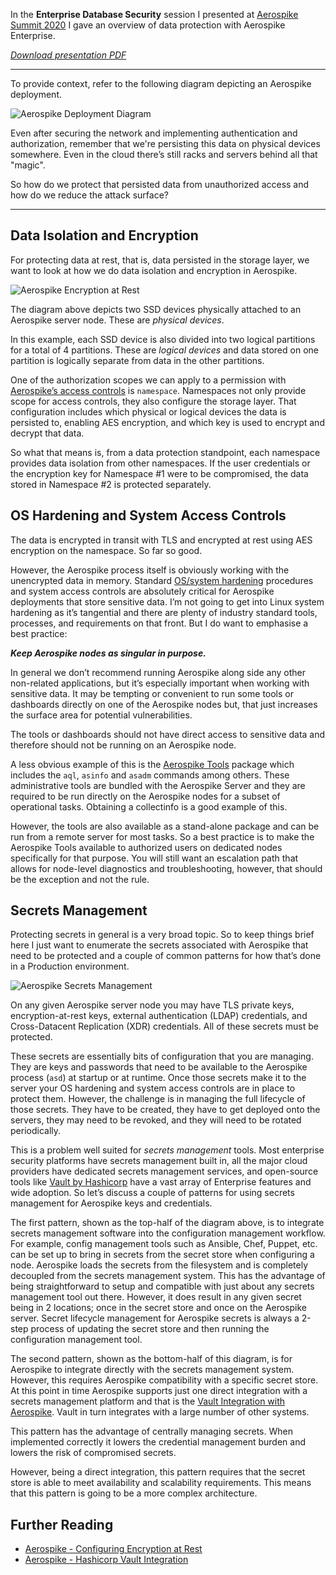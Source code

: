 In the **Enterprise Database Security** session I presented at [Aerospike Summit 2020](https://www.aerospike.com/summit/) I gave an overview of data protection with Aerospike Enterprise.

_[Download presentation PDF](https://cdn.carrick.tech/micahcarrick-posts/aerospike-summit20-enterprise-database-security/Aerospike%20Summit%202020%20-%20Enterprise%20Database%20Security.pdf)_

***

To provide context, refer to the following diagram depicting an Aerospike deployment.

![Aerospike Deployment Diagram](https://cdn.carrick.tech/micahcarrick-posts/aerospike-summit20-enterprise-database-security/aerospike-data-protection-deployment.png)

Even after securing the network and implementing authentication and authorization, remember that we're persisting this data on physical devices somewhere. Even in the cloud there’s still racks and servers behind all that "magic".

So how do we protect that persisted data from unauthorized access and how do we reduce the attack surface?

***

## Data Isolation and Encryption

For protecting data at rest, that is, data persisted in the storage layer, we want to look at how we do data isolation and encryption in Aerospike.

![Aerospike Encryption at Rest](https://cdn.carrick.tech/micahcarrick-posts/aerospike-summit20-enterprise-database-security/aerospike-data-protection-encryption-at-rest.png)

The diagram above depicts two SSD devices physically attached to an Aerospike server node. These are _physical devices_.

In this example, each SSD device is also divided into two logical partitions for a total of 4 partitions. These are _logical devices_ and data stored on one partition is logically separate from data in the other partitions.

One of the authorization scopes we can apply to a permission with [Aerospike’s access controls](https://www.aerospike.com/docs/operations/configure/security/access-control/index.html) is `namespace`. Namespaces not only provide scope for access controls, they also configure the storage layer. That configuration includes which physical or logical devices the data is persisted to, enabling AES encryption, and which key is used to encrypt and decrypt that data.

So what that means is, from a data protection standpoint, each namespace provides data isolation from other namespaces. If the user credentials or the encryption key for Namespace #1 were to be compromised, the data stored in Namespace #2 is protected separately.


## OS Hardening and System Access Controls

The data is encrypted in transit with TLS and encrypted at rest using AES encryption on the namespace. So far so good.

However, the Aerospike process itself is obviously working with the unencrypted data in memory. Standard [OS/system hardening](https://en.wikipedia.org/wiki/Hardening_%28computing%29) procedures and system access controls are absolutely critical for Aerospike deployments that store sensitive data. I’m not going to get into Linux system hardening as it’s tangential and there are plenty of industry standard tools, processes, and requirements on that front. But I do want to emphasise a best practice:

**_Keep Aerospike nodes as singular in purpose._**

In general we don’t recommend running Aerospike along side any other non-related applications, but it’s especially important when working with sensitive data. It may be tempting or convenient to run some tools or dashboards directly on one of the Aerospike nodes but, that just increases the surface area for potential vulnerabilities. 

The tools or dashboards should not have direct access to sensitive data and therefore should not be running on an Aerospike node.

A less obvious example of this is the [Aerospike Tools](https://www.aerospike.com/docs/tools/) package which includes the `aql`, `asinfo` and `asadm` commands among others. These administrative tools are bundled with the Aerospike Server and they are required to be run directly on the Aerospike nodes for a subset of operational tasks. Obtaining a collectinfo is a good example of this.

However, the tools are also available as a stand-alone package and can be run from a remote server for most tasks. So a best practice is to make the Aerospike Tools available to authorized users on dedicated nodes specifically for that purpose. You will still want an escalation path that allows for node-level diagnostics and troubleshooting, however, that should be the exception and not the rule.

## Secrets Management

Protecting secrets in general is a very broad topic. So to keep things brief here I just want to enumerate the secrets associated with Aerospike that need to be protected and a couple of common patterns for how that’s done in a Production environment.

![Aerospike Secrets Management](https://cdn.carrick.tech/micahcarrick-posts/aerospike-summit20-enterprise-database-security/aerospike-data-protection-secrets-management.png)

On any given Aerospike server node you may have TLS private keys, encryption-at-rest keys, external authentication (LDAP) credentials, and Cross-Datacent Replication (XDR) credentials. All of these secrets must be protected.

These secrets are essentially bits of configuration that you are managing. They are keys and passwords that need to be available to the Aerospike process (`asd`) at startup or at runtime. Once those secrets make it to the server your OS hardening and system access controls are in place to protect them. However, the challenge is in managing the full lifecycle of those secrets. They have to be created, they have to get deployed onto the servers, they may need to be revoked, and they will need to be rotated periodically.

This is a problem well suited for _secrets management_ tools. Most enterprise security platforms have secrets management built in, all the major cloud providers have dedicated secrets management services, and open-source tools like [Vault by Hashicorp](https://www.vaultproject.io/) have a vast array of Enterprise features and wide adoption. So let’s discuss a couple of patterns for using secrets management for Aerospike keys and credentials.

The first pattern, shown as the top-half of the diagram above, is to integrate secrets management software into the configuration management workflow. For example, config management tools such as Ansible, Chef, Puppet, etc. can be set up to bring in secrets from the secret store when configuring a node. Aerospike loads the secrets from the filesystem and is completely decoupled from the secrets management system. This has the advantage of being straightforward to setup and compatible with just about any secrets management tool out there. However, it does result in any given secret being in 2 locations; once in the secret store and once on the Aerospike server. Secret lifecycle management for Aerospike secrets is always a 2-step process of updating the secret store and then running the configuration management tool.

The second pattern, shown as the bottom-half of this diagram, is for Aerospike to integrate directly with the secrets management system. However, this requires Aerospike compatibility with a specific secret store. At this point in time Aerospike supports just one direct integration with a secrets management platform and that is the [Vault Integration with Aerospike](https://www.hashicorp.com/integrations/aerospike/vault). Vault in turn integrates with a large number of other systems.

This pattern has the advantage of centrally managing secrets. When implemented correctly it lowers the credential management burden and lowers the risk of compromised secrets.

However, being a direct integration, this pattern requires that the secret store is able to meet availability and scalability requirements. This means that this pattern is going to be a more complex architecture.


## Further Reading

* [Aerospike - Configuring Encryption at Rest](https://www.aerospike.com/docs/operations/configure/security/encryption-at-rest/index.html)
* [Aerospike - Hashicorp Vault Integration](https://www.aerospike.com/docs/operations/configure/security/vault/index.html)
